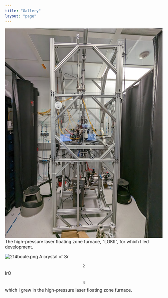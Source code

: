 ```yaml
---
title: "Gallery"
layout: "page"
---
```


![lokiiframe.png](img/lokiiframe.png)
The high-pressure laser floating zone furnace, "LOKII", for which I led development.

![214boule.png](img/214boule.png)
A crystal of Sr$$_2$$IrO$$_4$$ which I grew in the high-pressure laser floating zone furnace.